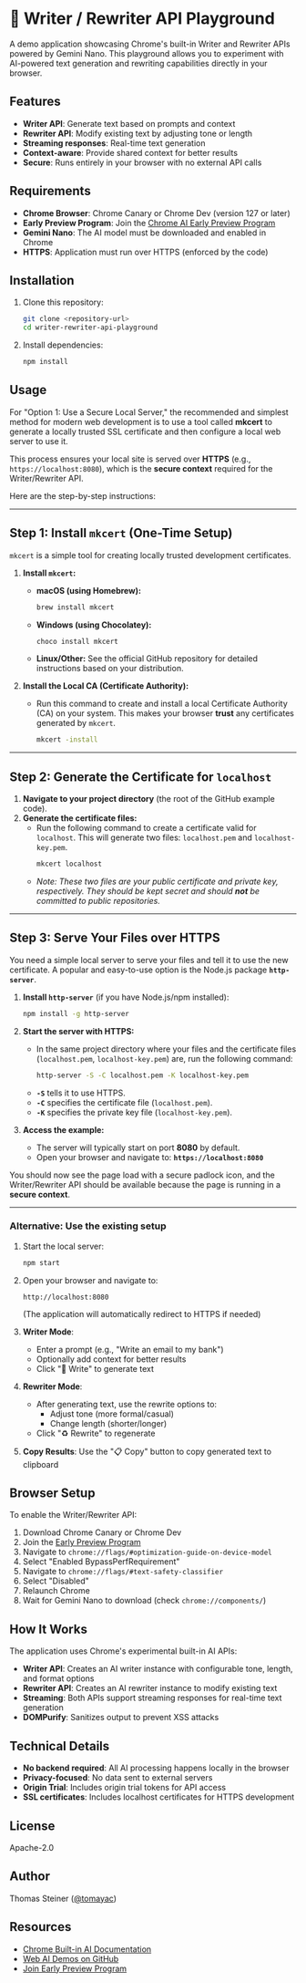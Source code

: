 # 📝 Writer / Rewriter API Playground

A demo application showcasing Chrome's built-in Writer and Rewriter APIs powered by Gemini Nano. This playground allows you to experiment with AI-powered text generation and rewriting capabilities directly in your browser.

## Features

- **Writer API**: Generate text based on prompts and context
- **Rewriter API**: Modify existing text by adjusting tone or length
- **Streaming responses**: Real-time text generation
- **Context-aware**: Provide shared context for better results
- **Secure**: Runs entirely in your browser with no external API calls

## Requirements

- **Chrome Browser**: Chrome Canary or Chrome Dev (version 127 or later)
- **Early Preview Program**: Join the [Chrome AI Early Preview Program](https://goo.gle/chrome-ai-dev-preview-join)
- **Gemini Nano**: The AI model must be downloaded and enabled in Chrome
- **HTTPS**: Application must run over HTTPS (enforced by the code)

## Installation

1. Clone this repository:
   ```bash
   git clone <repository-url>
   cd writer-rewriter-api-playground
   ```

2. Install dependencies:
   ```bash
   npm install
   ```

## Usage

For "Option 1: Use a Secure Local Server," the recommended and simplest method for modern web development is to use a tool called **mkcert** to generate a locally trusted SSL certificate and then configure a local web server to use it.

This process ensures your local site is served over **HTTPS** (e.g., `https://localhost:8080`), which is the **secure context** required for the Writer/Rewriter API.

Here are the step-by-step instructions:

-----

## Step 1: Install `mkcert` (One-Time Setup)

`mkcert` is a simple tool for creating locally trusted development certificates.

1.  **Install `mkcert`:**

      * **macOS (using Homebrew):**
        ```bash
        brew install mkcert
        ```
      * **Windows (using Chocolatey):**
        ```bash
        choco install mkcert
        ```
      * **Linux/Other:** See the official GitHub repository for detailed instructions based on your distribution.

2.  **Install the Local CA (Certificate Authority):**

      * Run this command to create and install a local Certificate Authority (CA) on your system. This makes your browser **trust** any certificates generated by `mkcert`.
        ```bash
        mkcert -install
        ```

-----

## Step 2: Generate the Certificate for `localhost`

1.  **Navigate to your project directory** (the root of the GitHub example code).
2.  **Generate the certificate files:**
      * Run the following command to create a certificate valid for `localhost`. This will generate two files: `localhost.pem` and `localhost-key.pem`.
        ```bash
        mkcert localhost
        ```
      * *Note: These two files are your public certificate and private key, respectively. They should be kept secret and should **not** be committed to public repositories.*

-----

## Step 3: Serve Your Files over HTTPS

You need a simple local server to serve your files and tell it to use the new certificate. A popular and easy-to-use option is the Node.js package **`http-server`**.

1.  **Install `http-server`** (if you have Node.js/npm installed):

    ```bash
    npm install -g http-server
    ```

2.  **Start the server with HTTPS:**

      * In the same project directory where your files and the certificate files (`localhost.pem`, `localhost-key.pem`) are, run the following command:
        ```bash
        http-server -S -C localhost.pem -K localhost-key.pem
        ```
      * **`-S`** tells it to use HTTPS.
      * **`-C`** specifies the certificate file (`localhost.pem`).
      * **`-K`** specifies the private key file (`localhost-key.pem`).

3.  **Access the example:**

      * The server will typically start on port **8080** by default.
      * Open your browser and navigate to: **`https://localhost:8080`**

You should now see the page load with a secure padlock icon, and the Writer/Rewriter API should be available because the page is running in a **secure context**.

-----

### Alternative: Use the existing setup

1. Start the local server:
   ```bash
   npm start
   ```

2. Open your browser and navigate to:
   ```
   http://localhost:8080
   ```
   (The application will automatically redirect to HTTPS if needed)

3. **Writer Mode**:
   - Enter a prompt (e.g., "Write an email to my bank")
   - Optionally add context for better results
   - Click "📝 Write" to generate text

4. **Rewriter Mode**:
   - After generating text, use the rewrite options to:
     - Adjust tone (more formal/casual)
     - Change length (shorter/longer)
   - Click "♻️ Rewrite" to regenerate

5. **Copy Results**: Use the "📋 Copy" button to copy generated text to clipboard

## Browser Setup

To enable the Writer/Rewriter API:

1. Download Chrome Canary or Chrome Dev
2. Join the [Early Preview Program](https://goo.gle/chrome-ai-dev-preview-join)
3. Navigate to `chrome://flags/#optimization-guide-on-device-model`
4. Select "Enabled BypassPerfRequirement"
5. Navigate to `chrome://flags/#text-safety-classifier`
6. Select "Disabled"
7. Relaunch Chrome
8. Wait for Gemini Nano to download (check `chrome://components/`)

## How It Works

The application uses Chrome's experimental built-in AI APIs:

- **Writer API**: Creates an AI writer instance with configurable tone, length, and format options
- **Rewriter API**: Creates an AI rewriter instance to modify existing text
- **Streaming**: Both APIs support streaming responses for real-time text generation
- **DOMPurify**: Sanitizes output to prevent XSS attacks

## Technical Details

- **No backend required**: All AI processing happens locally in the browser
- **Privacy-focused**: No data sent to external servers
- **Origin Trial**: Includes origin trial tokens for API access
- **SSL certificates**: Includes localhost certificates for HTTPS development

## License

Apache-2.0

## Author

Thomas Steiner ([@tomayac](https://github.com/tomayac/))

## Resources

- [Chrome Built-in AI Documentation](https://developer.chrome.com/docs/ai/built-in)
- [Web AI Demos on GitHub](https://github.com/GoogleChromeLabs/web-ai-demos)
- [Join Early Preview Program](https://goo.gle/chrome-ai-dev-preview-join)
